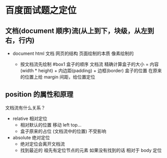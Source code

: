 # 百度面试题之定位

## 文档(document 顺序)流(从上到下，块级，从左到右，行内)
- document html 文档
  网页的结构
  页面绘制的本质 像素绘制的

  - 按文档流先绘制 #box1
    盒子的顺序 文档流
    精确计算盒子的大小 = 内容(width * height) + 内边距(padding) + 边框(border)
    盒子的位置 在原来的位置上给 margin 间距，给位置定位

## position 的属性和原理
  文档流有什么关系？
  - relative 相对定位
    - 相对默认的位置 移动 left top...
    - 盒子原来的占位 (文档流中的位置) 不受影响
  - absolute 绝对定位
    - 绝对定位会离开文档流
    - 找到最近的 祖先有定位节点的元素
      如果没有找到的话 相对于 body 定位 